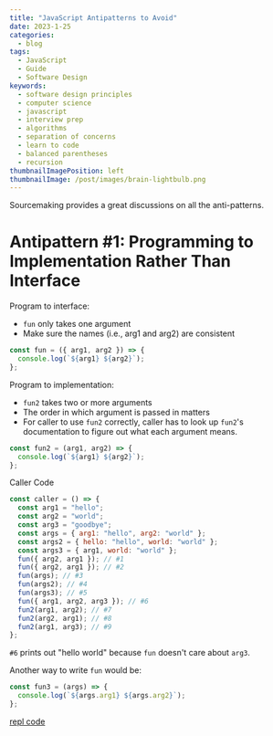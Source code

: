 ```yaml
---
title: "JavaScript Antipatterns to Avoid"
date: 2023-1-25
categories:
  - blog
tags:
  - JavaScript
  - Guide
  - Software Design
keywords:
  - software design principles
  - computer science
  - javascript
  - interview prep
  - algorithms
  - separation of concerns
  - learn to code
  - balanced parentheses
  - recursion
thumbnailImagePosition: left
thumbnailImage: /post/images/brain-lightbulb.png
---
```


Sourcemaking provides a great discussions on all the anti-patterns.

<!--more-->

# Antipattern #1: Programming to Implementation Rather Than Interface

Program to interface:

- `fun` only takes one argument
- Make sure the names (i.e., arg1 and arg2) are consistent

```javascript
const fun = ({ arg1, arg2 }) => {
  console.log(`${arg1} ${arg2}`);
};
```

Program to implementation:

- `fun2` takes two or more arguments
- The order in which argument is passed in matters
- For caller to use `fun2` correctly, caller has to look up `fun2`'s documentation to figure out what each argument means.

```javascript
const fun2 = (arg1, arg2) => {
  console.log(`${arg1} ${arg2}`);
};
```

Caller Code

```javascript
const caller = () => {
  const arg1 = "hello";
  const arg2 = "world";
  const arg3 = "goodbye";
  const args = { arg1: "hello", arg2: "world" };
  const args2 = { hello: "hello", world: "world" };
  const args3 = { arg1, world: "world" };
  fun({ arg2, arg1 }); // #1
  fun({ arg2, arg1 }); // #2
  fun(args); // #3
  fun(args2); // #4
  fun(args3); // #5
  fun({ arg1, arg2, arg3 }); // #6
  fun2(arg1, arg2); // #7
  fun2(arg2, arg1); // #8
  fun2(arg1, arg3); // #9
};
```

`#6` prints out "hello world" because `fun` doesn't care about `arg3`.

Another way to write `fun` would be:

```javascript
const fun3 = (args) => {
  console.log(`${args.arg1} ${args.arg2}`);
};
```

[repl code](https://repl.it/@xiaoyunyang/program-to-interface-not-implementation)
